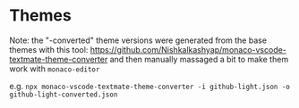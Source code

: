 # Themes

Note: the "-converted" theme versions were generated from the base themes with this tool: https://github.com/Nishkalkashyap/monaco-vscode-textmate-theme-converter and then manually massaged a bit to make them work with `monaco-editor`

e.g. `npx monaco-vscode-textmate-theme-converter -i github-light.json -o github-light-converted.json`
